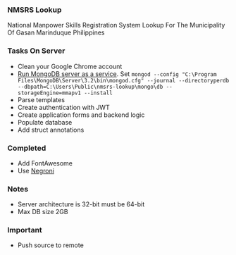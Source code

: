 ### NMSRS Lookup
National Manpower Skills Registration System Lookup For The Municipality Of Gasan Marinduque Philippines

### Tasks On Server
* Clean your Google Chrome account
* [Run MongoDB server as a service](https://docs.mongodb.com/manual/tutorial/install-mongodb-on-windows/#configure-a-windows-service-for-mongodb-community-edition). Set `mongod --config "C:\Program Files\MongoDB\Server\3.2\bin\mongod.cfg" --journal --directoryperdb --dbpath=C:\Users\Public\nmsrs-lookup\mongo\db --storageEngine=mmapv1 --install`
* Parse templates
* Create authentication with JWT
* Create application forms and backend logic
* Populate database
* Add struct annotations

### Completed
* Add FontAwesome
* Use [Negroni](https://github.com/urfave/negroni)

### Notes
* Server architecture is 32-bit must be 64-bit
* Max DB size 2GB

### Important
* Push source to remote